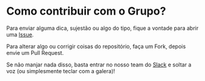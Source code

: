 Como contribuir com o Grupo?
============================

Para enviar alguma dica, sujestão ou algo do tipo, fique a vontade para abrir uma [Issue](https://github.com/front-abc/frontabc/issues).

Para alterar algo ou corrigir coisas do repositório, faça um Fork, depois envie um Pull Request.

Se não manjar nada disso, basta entrar no nosso team do [Slack](https://slackfrontabc.herokuapp.com "Clique aqui para se cadastrar no nosso Slack") e soltar a voz (ou simplesmente teclar com a galera)!

